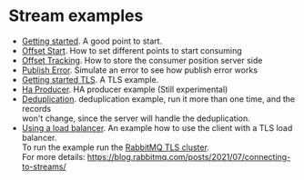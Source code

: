 Stream examples
===

 - [Getting started](./getting_started.go). A good point to start.
 - [Offset Start](./offsetStart/offset.go). How to set different points to start consuming
 - [Offset Tracking](./offsetTracking/offsetTracking.go). How to store the consumer position server side
 - [Publish Error](./publishersError/publisherError.go). Simulate an error to see how publish error works
 - [Getting started TLS](./tls/getting_started_tls.go). A TLS example.
 - [Ha Producer](./haProducer/producer.go). HA producer example (Still experimental) 
 - [Deduplication](./deduplication/deduplication.go). deduplication example, run it more than one time, and the records <br />
   won't change, since the server will handle the deduplication.
 - [Using a load balancer](./proxy/proxy.go). An example how to use the client with a TLS load balancer.<br />
   To run the example run the [RabbitMQ TLS cluster](../compose). <br />
   For more details: https://blog.rabbitmq.com/posts/2021/07/connecting-to-streams/
